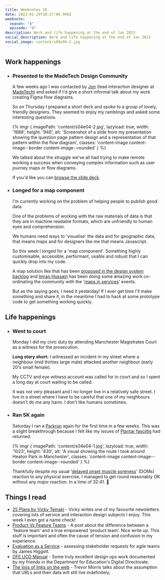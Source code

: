 ```yaml
---
title: Weeknotes 18
date: 2023-01-29T10:27:00.996Z
weeknote:
  season: "4"
  episode: "4"
description: Work and life happening at the end of Jan 2023
social_description: Work and life happening at the end of Jan 2023
social_image: content/s04e04-2.jpg
---
```


## Work happenings

- ### Presented to the MadeTech Design Community
  A few weeks ago I was contacted by [Jon](https://roobottom.com/) (lead interaction designer at [MadeTech](https://madetech.com)) and asked if I'd give a short informal talk about my work creating Figma flow diagrams.

  So on Thursday I prepared a short deck and spoke to a group of lovely, friendly designers. They seemed to enjoy my ramblings and asked some interesting questions.

  {% imgr { imagePath: 'content/s04e04-2.jpg', lazyload: true, width: '1688', height: '946', alt: 'Screenshot of a slide from my presentation showing the question page pattern design and a representation of that pattern within the flow diagram',  classes: 'content-image content-image--border content-image--rounded' } %}

  We talked about the struggle we've all had trying to make remote working a success when conveying complex information such as user journey maps or flow diagrams.

  If you'd like you can [browse the slide deck](https://docs.google.com/presentation/d/1oiaOeq0B3bykC6ac5B_8xyBVs-W6hUcuqVhBuV5tYJc/edit?usp=sharing).

- ### Longed for a map component
  I'm currently working on the problem of helping people to publish good data.

  One of the problems of working with the raw materials of data is that they are in machine readable formats, which are unfriendly to human eyes and comprehension.

  We humans need ways to 'visualise' the data and for geographic data, that means maps and for designers like me that means Javascript.

  So this week I longed for a 'map component'. Something highly customisable, accessible, performant, usable and robust that I can quickly drop into my code.

  A map solution like that has been [proposed in the design system backlog](https://github.com/alphagov/govuk-design-system-backlog/issues/75) and [Imran Hussain](https://twitter.com/ImHuYorks) has been doing some amazing work co-ordinating the community with the '[maps in services](https://www.eventbrite.co.uk/e/maps-in-services-analysis-workshop-2-tickets-445999756277?aff=ebdsoporgprofile)' events.

  But as the saying goes, I need it yesterday! If I ever get time I'll make something and share it, in the meantime I had to hack at some prototype code to get something working quickly.

## Life happenings

- ### Went to court
  Monday I did my civic duty by attending Manchester Magistrates Court as a witness for the prosecution.

  **Long story short:** I witnessed an incident in my street where a neighbour (mid thirties large male) attacked another neighbour (early 20's small female).

  My CCTV and eye witness account was called for in court and so I spent a long day at court waiting to be called.

  It was not very pleasant and I no longer live in a relatively safe street. I live in a street where I have to be careful that one of my neighbours doesn't do me any harm. I don't like humans sometimes.

- ### Ran 5K again

  Saturday I ran a [Parkrun](https://www.parkrun.org.uk/) again for the first time in a few weeks. This was a slight breakthrough because I felt like my issues of [Plantar fasciitis](https://www.nhs.uk/conditions/plantar-fasciitis/) had returned.

  {% imgr { imagePath: 'content/s04e04-1.jpg', lazyload: true, width: '1023', height: '430', alt: 'A visual showing the route I took around Heaton Park in Manchester', classes: 'content-image content-image--border content-image--rounded' } %}

  Thankfully despite my usual '[delayed onset muscle soreness](https://en.wikipedia.org/wiki/Delayed_onset_muscle_soreness)' (DOMs) reaction to any physical exercise, I managed to get round reasonably OK without any major reaction. In a time of 32:41. 🥵

## Things I read

- [25 Plans by Vicky Teinaki](https://www.vickyteinaki.com/newsletter/25-plans/) - Vicky writes one of my favourite newsletters covering lots of service and interaction design subjects I enjoy. This week I even got a name check!
- [Product Vs Feature Teams](https://www.svpg.com/product-vs-feature-teams/) - A post about the difference between a 'feature team' and a true empowered 'product team'. Nice write up. This stuff is important and often the cause of tension and confusion in my experience.
- [Evaluation as a Service](https://jiggott.medium.com/evaluation-as-a-service-assessing-stakeholder-requests-for-agile-teams-5b724a0ed7ee) - assessing stakeholder requests for agile teams by James Higgott.
- [DFE UCD Manual](https://design.education.gov.uk/) - Some truly excellent design ops work documented by my friends in the Department for Education's Digital Directorate.
- [The loss of links on the web](https://www.trovster.com/blog/2023/01/the-loss-of-links-on-the-web) - Trevor Morris talks about the assumption that URLs and their data will still live indefinitely;

